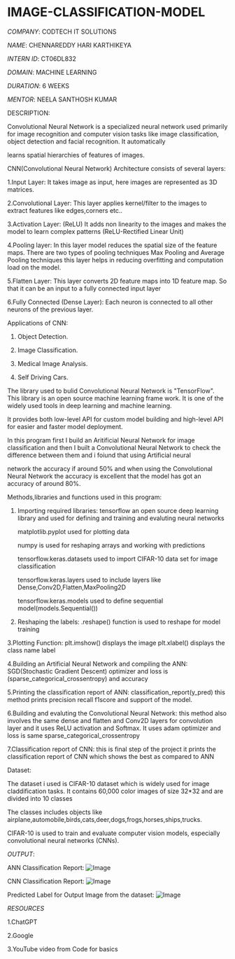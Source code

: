 # IMAGE-CLASSIFICATION-MODEL

*COMPANY*: CODTECH IT SOLUTIONS

*NAME*: CHENNAREDDY HARI KARTHIKEYA

*INTERN ID*: CT06DL832

*DOMAIN*: MACHINE LEARNING

*DURATION*: 6 WEEKS

*MENTOR*: NEELA SANTHOSH KUMAR

DESCRIPTION:

Convolutional Neural Network is a specialized neural network used primarily for image recognition and computer vision tasks like image classification, object detection and facial recognition. It automatically 

learns spatial hierarchies of features of images.

CNN(Convolutional Neural Network) Architecture consists of several layers:

1.Input Layer: It takes image as input, here images are represented as 3D matrices.

2.Convolutional Layer: This layer applies kernel/filter to the images to extract features like edges,corners etc..

3.Activation Layer: (ReLU) It adds non linearity to the images and makes the model to learn complex patterns (ReLU-Rectified Linear Unit)

4.Pooling layer: In this layer model reduces the spatial size of the feature maps. There are two types of pooling techniques Max Pooling and Average Pooling techniques
this layer helps in reducing overfitting and computation load on the model.

5.Flatten Layer: This layer converts 2D feature maps into 1D feature map. So that it can be an input to a fully connected input layer

6.Fully Connected (Dense Layer): Each neuron is connected to all other neurons of the previous layer.

Applications of CNN:

1. Object Detection.

2. Image Classification.

3. Medical Image Analysis.

4. Self Driving Cars.

The library used to bulid Convolutional Neural Network is "TensorFlow". This library is an open source machine learning frame work. It is one of the widely used tools in deep learning and machine learning.

It provides both low-level API for custom model building and high-level API for easier and faster model deployment.

In this program first I build an Aritificial Neural Network for image classification and then I built a Convolutional Neural Network to check the difference between them and i foiund that using Artificial neural 

network the accuracy if around 50% and when using the Convolutional Neural Network the accuracy is excellent that the model has got an accuracy of around 80%. 

Methods,libraries and functions used in this program:

1. Importing required libraries:
   tensorflow an open source deep learning library and used for defining and training and evaluting neural networks

   matplotlib.pyplot used for plotting data

   numpy is used for reshaping arrays and working with predictions

   tensorflow.keras.datasets used to import CIFAR-10 data set for image classification

   tensorflow.keras.layers used to include layers like Dense,Conv2D,Flatten,MaxPooling2D

   tensorflow.keras.models used to define sequential model(models.Sequential())
2. Reshaping the labels:
   .reshape() function is used to reshape for model training

3.Plotting Function:
  plt.imshow() displays the image
  plt.xlabel() displays the class name label

4.Building an Artificial Neural Network and compiling the ANN:
  SGD(Stochastic Gradient Descent) optimizer and loss is (sparse_categorical_crossentropy) and accuracy

5.Printing the classification report of ANN:
  classification_report(y_pred) this method prints precision recall f1score and support of the model.

6.Building and evaluting the Convolutional Neural Network:
  this method also involves the same dense and flatten and Conv2D layers for convolution layer and it uses ReLU activation and Softmax.
  It uses adam optimizer and loss is same sparse_categorical_crossentropy

7.Classification report of CNN:
  this is final step of the project it prints the classification report of CNN which shows the best as compared to ANN

  Dataset:

  The dataset i used is CIFAR-10 dataset which is widely used for image claddification tasks. It contains 60,000 color images of size 32*32 and are divided into 10 classes

  The classes includes objects like airplane,automobile,birds,cats,deer,dogs,frogs,horses,ships,trucks.

  CIFAR-10 is used to train and evaluate computer vision models, especially convolutional neural networks (CNNs).


  *OUTPUT*:

  ANN Classification Report:
  ![Image](https://github.com/user-attachments/assets/ae822801-79c1-42b2-b705-5d1bb134292c)

  CNN Classification Report:
  ![Image](https://github.com/user-attachments/assets/c469f25a-531b-4a3c-a28b-84b81935604a)

  Predicted Label for Output Image from the dataset:
  ![Image](https://github.com/user-attachments/assets/27a691fc-aaeb-4a96-9c9c-4c4f0399d849)

  *RESOURCES*

  1.ChatGPT

  2.Google

  3.YouTube video from Code for basics
  
